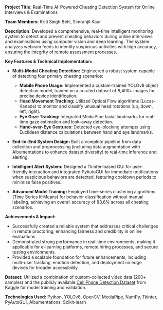 

**Project Title:** Real-Time AI-Powered Cheating Detection System for Online Interviews & Examinations

**Team Members:** Kriti Singh Behl, Simranjit Kaur

**Description:**
Developed a comprehensive, real-time intelligent monitoring system to detect and prevent cheating behaviors during online interviews and examinations using computer vision and deep learning. The system analyzes webcam feeds to identify suspicious activities with high accuracy, ensuring the integrity of remote assessment processes.

**Key Features & Technical Implementation:**

- **Multi-Modal Cheating Detection:** Engineered a robust system capable of detecting four primary cheating scenarios:
  - **Mobile Phone Usage:** Implemented a custom-trained YOLOv8 object detection model, trained on a curated dataset of 8,400+ images for precise device identification.
  - **Head Movement Tracking:** Utilized Optical Flow algorithms (Lucas-Kanade) to monitor and classify unusual head rotations (up, down, left, right).
  - **Eye Gaze Tracking:** Integrated MediaPipe facial landmarks for real-time gaze estimation and look-away detection.
  - **Hand-over-Eye Gestures:** Detected eye-blocking attempts using Euclidean distance calculations between hand and eye landmarks.

- **End-to-End System Design:** Built a complete pipeline from data collection and preprocessing (including data augmentation with Albumentations to enhance dataset diversity) to real-time inference and alerting.

- **Intelligent Alert System:** Designed a Tkinter-based GUI for user-friendly interaction and integrated PyAutoGUI for immediate notifications when suspicious behaviors are detected, featuring cooldown periods to minimize false positives.

- **Advanced Model Training:** Employed time-series clustering algorithms (Time Series K-Means) for behavior classification without manual labeling, achieving an overall accuracy of 83.6% across all cheating scenarios.

**Achievements & Impact:**

- Successfully created a reliable system that addresses critical challenges in remote proctoring, enhancing fairness and credibility in online evaluations.
- Demonstrated strong performance in real-time environments, making it applicable for e-learning platforms, remote hiring processes, and secure testing environments.
- Provided a scalable foundation for future enhancements, including multi-user tracking, emotion detection, and deployment on edge devices for broader accessibility.

**Dataset:** Utilized a combination of custom-collected video data (200+ samples) and the publicly available [Cell Phone Detection Dataset](https://www.kaggle.com/datasets/a165079/cellphoneobjectdetectionusingyolov7) from Kaggle for model training and validation.

**Technologies Used:** Python, YOLOv8, OpenCV, MediaPipe, NumPy, Tkinter, PyAutoGUI, Albumentations, Scikit-learn
